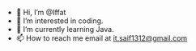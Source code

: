 - 👋 Hi, I’m @Iffat
- 👀 I’m interested in coding.
- 🌱 I’m currently learning Java.
- 📫 How to reach me email at it.saif1312@gmail.com

<!---
ISaiqa/ISaiqa is a ✨ special ✨ repository because its `README.md` (this file) appears on your GitHub profile.
You can click the Preview link to take a look at your changes.
--->
